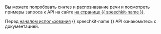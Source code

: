 Вы можете попробовать синтез и распознавание речи и посмотреть примеры запроса к API на сайте [на странице {{ speechkit-name }}](https://cloud.yandex.ru/services/speechkit#demo). 

Перед [началом использования](../../speechkit/quickstart/index.md) {{ speechkit-name }} API ознакомьтесь с документацией.